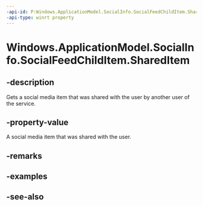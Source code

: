 ```yaml
---
-api-id: P:Windows.ApplicationModel.SocialInfo.SocialFeedChildItem.SharedItem
-api-type: winrt property
---
```


<!-- Property syntax
public Windows.ApplicationModel.SocialInfo.SocialFeedSharedItem SharedItem { get;  set; }
-->

# Windows.ApplicationModel.SocialInfo.SocialFeedChildItem.SharedItem

## -description
Gets a social media item that was shared with the user by another user of the service.

## -property-value
A social media item that was shared with the user.

## -remarks

## -examples

## -see-also
